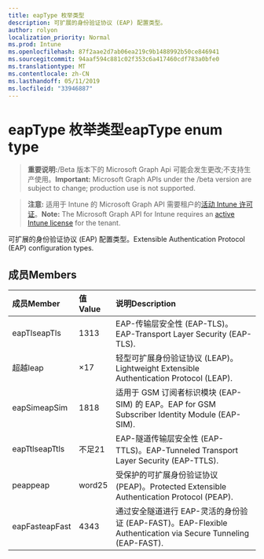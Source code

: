 ```yaml
---
title: eapType 枚举类型
description: 可扩展的身份验证协议 (EAP) 配置类型。
author: rolyon
localization_priority: Normal
ms.prod: Intune
ms.openlocfilehash: 87f2aae2d7ab06ea219c9b1488992b50ce846941
ms.sourcegitcommit: 94aaf594c881c02f353c6a417460cdf783a0bfe0
ms.translationtype: MT
ms.contentlocale: zh-CN
ms.lasthandoff: 05/11/2019
ms.locfileid: "33946887"
---
```

# <a name="eaptype-enum-type"></a><span data-ttu-id="8e44a-103">eapType 枚举类型</span><span class="sxs-lookup"><span data-stu-id="8e44a-103">eapType enum type</span></span>

> <span data-ttu-id="8e44a-104">**重要说明:**/Beta 版本下的 Microsoft Graph Api 可能会发生更改;不支持生产使用。</span><span class="sxs-lookup"><span data-stu-id="8e44a-104">**Important:** Microsoft Graph APIs under the /beta version are subject to change; production use is not supported.</span></span>

> <span data-ttu-id="8e44a-105">**注意:** 适用于 Intune 的 Microsoft Graph API 需要租户的[活动 Intune 许可证](https://go.microsoft.com/fwlink/?linkid=839381)。</span><span class="sxs-lookup"><span data-stu-id="8e44a-105">**Note:** The Microsoft Graph API for Intune requires an [active Intune license](https://go.microsoft.com/fwlink/?linkid=839381) for the tenant.</span></span>

<span data-ttu-id="8e44a-106">可扩展的身份验证协议 (EAP) 配置类型。</span><span class="sxs-lookup"><span data-stu-id="8e44a-106">Extensible Authentication Protocol (EAP) configuration types.</span></span>

## <a name="members"></a><span data-ttu-id="8e44a-107">成员</span><span class="sxs-lookup"><span data-stu-id="8e44a-107">Members</span></span>
|<span data-ttu-id="8e44a-108">成员</span><span class="sxs-lookup"><span data-stu-id="8e44a-108">Member</span></span>|<span data-ttu-id="8e44a-109">值</span><span class="sxs-lookup"><span data-stu-id="8e44a-109">Value</span></span>|<span data-ttu-id="8e44a-110">说明</span><span class="sxs-lookup"><span data-stu-id="8e44a-110">Description</span></span>|
|:---|:---|:---|
|<span data-ttu-id="8e44a-111">eapTls</span><span class="sxs-lookup"><span data-stu-id="8e44a-111">eapTls</span></span>|<span data-ttu-id="8e44a-112">13</span><span class="sxs-lookup"><span data-stu-id="8e44a-112">13</span></span>|<span data-ttu-id="8e44a-113">EAP-传输层安全性 (EAP-TLS)。</span><span class="sxs-lookup"><span data-stu-id="8e44a-113">EAP-Transport Layer Security (EAP-TLS).</span></span>|
|<span data-ttu-id="8e44a-114">超越</span><span class="sxs-lookup"><span data-stu-id="8e44a-114">leap</span></span>|<span data-ttu-id="8e44a-115">×</span><span class="sxs-lookup"><span data-stu-id="8e44a-115">17</span></span>|<span data-ttu-id="8e44a-116">轻型可扩展身份验证协议 (LEAP)。</span><span class="sxs-lookup"><span data-stu-id="8e44a-116">Lightweight Extensible Authentication Protocol (LEAP).</span></span>|
|<span data-ttu-id="8e44a-117">eapSim</span><span class="sxs-lookup"><span data-stu-id="8e44a-117">eapSim</span></span>|<span data-ttu-id="8e44a-118">18</span><span class="sxs-lookup"><span data-stu-id="8e44a-118">18</span></span>|<span data-ttu-id="8e44a-119">适用于 GSM 订阅者标识模块 (EAP-SIM) 的 EAP。</span><span class="sxs-lookup"><span data-stu-id="8e44a-119">EAP for GSM Subscriber Identity Module (EAP-SIM).</span></span>|
|<span data-ttu-id="8e44a-120">eapTtls</span><span class="sxs-lookup"><span data-stu-id="8e44a-120">eapTtls</span></span>|<span data-ttu-id="8e44a-121">不足</span><span class="sxs-lookup"><span data-stu-id="8e44a-121">21</span></span>|<span data-ttu-id="8e44a-122">EAP-隧道传输层安全性 (EAP-TTLS)。</span><span class="sxs-lookup"><span data-stu-id="8e44a-122">EAP-Tunneled Transport Layer Security (EAP-TTLS).</span></span>|
|<span data-ttu-id="8e44a-123">peap</span><span class="sxs-lookup"><span data-stu-id="8e44a-123">peap</span></span>|<span data-ttu-id="8e44a-124">word</span><span class="sxs-lookup"><span data-stu-id="8e44a-124">25</span></span>|<span data-ttu-id="8e44a-125">受保护的可扩展身份验证协议 (PEAP)。</span><span class="sxs-lookup"><span data-stu-id="8e44a-125">Protected Extensible Authentication Protocol (PEAP).</span></span>|
|<span data-ttu-id="8e44a-126">eapFast</span><span class="sxs-lookup"><span data-stu-id="8e44a-126">eapFast</span></span>|<span data-ttu-id="8e44a-127">43</span><span class="sxs-lookup"><span data-stu-id="8e44a-127">43</span></span>|<span data-ttu-id="8e44a-128">通过安全隧道进行 EAP-灵活的身份验证 (EAP-FAST)。</span><span class="sxs-lookup"><span data-stu-id="8e44a-128">EAP-Flexible Authentication via Secure Tunneling (EAP-FAST).</span></span>|




